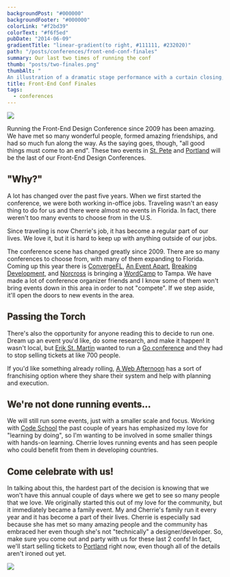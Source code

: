 ```yaml
---
backgroundPost: "#000000"
backgroundFooter: "#000000"
colorLink: "#f2bd39"
colorText: "#f6f5ed"
pubDate: "2014-06-09"
gradientTitle: "linear-gradient(to right, #111111, #232020)"
path: "/posts/conferences/front-end-conf-finales"
summary: Our last two times of running the conf
thumb: "posts/two-finales.png"
thumbAlt: "
An illustration of a dramatic stage performance with a curtain closing, with a lone spotlight shining on the performers and a 'The End' sign displayed in the background, in the style of a dark and moody charcoal drawing, viewed from a side perspective --v 5 --ar 3:2"
title: Front-End Conf Finales
tags:
  - conferences
---
```


<style>
 h1 { -webkit-text-stroke: 2px #796f63; }
 h2, h3, h4, h5 { -webkit-text-stroke: 1px #796f63; }
</style>

![](/posts/conferences/front-end-conf-finales/dan-cherrie-stage.svg)

Running the Front-End Design Conference since 2009 has been amazing. We have met so many wonderful people, formed amazing friendships, and had so much fun along the way. As the saying goes, though, "all good things must come to an end". These two events in [St. Pete](http://frontenddesignconference.com/st-pete) and [Portland](http://frontenddesignconference.com/portland) will be the last of our Front-End Design Conferences.

## "Why?"

A lot has changed over the past five years. When we first started the conference, we were both working in-office jobs. Traveling wasn't an easy thing to do for us and there were almost no events in Florida. In fact, there weren't too many events to choose from in the U.S.

Since traveling is now Cherrie's job, it has become a regular part of our lives. We love it, but it is hard to keep up with anything outside of our jobs.

The conference scene has changed greatly since 2009\. There are so many conferences to choose from, with many of them expanding to Florida. Coming up this year there is [ConvergeFL](http://convergefl.com), [An Event Apart](http://aneventapart.com/event/orlando-2014), [Breaking Development](https://bdconf.com/events/orlando-2014), and [Norcross](http://twitter.com/norcross) is bringing a [WordCamp](http://2014.tampa.wordcamp.org) to Tampa. We have made a lot of conference organizer friends and I know some of them won't bring events down in this area in order to not "compete". If we step aside, it'll open the doors to new events in the area.

## Passing the Torch

There's also the opportunity for anyone reading this to decide to run one. Dream up an event you'd like, do some research, and make it happen! It wasn't local, but [Erik St. Martin](https://twitter.com/erikstmartin) wanted to run a [Go conference](http://gophercon.com) and they had to stop selling tickets at like 700 people.

If you'd like something already rolling, [A Web Afternoon](http://webafternoon.com/host) has a sort of franchising option where they share their system and help with planning and execution.

## We're not done running events...

We will still run some events, just with a smaller scale and focus. Working with [Code School](http://codeschool.com) the past couple of years has emphasized my love for "learning by doing", so I'm wanting to be involved in some smaller things with hands-on learning. Cherrie loves running events and has seen people who could benefit from them in developing countries.

## Come celebrate with us!

In talking about this, the hardest part of the decision is knowing that we won't have this annual couple of days where we get to see so many people that we love. We originally started this out of my love for the community, but it immediately became a family event. My and Cherrie's family run it every year and it has become a part of their lives. Cherrie is especially sad because she has met so many amazing people and the community has embraced her even though she's not "technically" a designer/developer. So, make sure you come out and party with us for these last 2 confs! In fact, we'll start selling tickets to [Portland](http://frontenddesignconference.com/portland) right now, even though all of the details aren't ironed out yet.

![](/posts/conferences/front-end-conf-finales/minion-kiss.gif)
